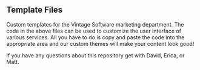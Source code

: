 ## Template Files

Custom templates for the Vintage Software marketing department. The code in the above files can be used to customize the user interface of  various services. All you have to do is copy and paste the code into the appropriate area and our custom themes will make your content look good!

If you have any questions about this repository get with David, Erica, or Matt.
